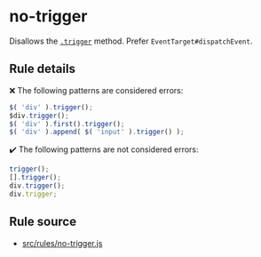 # no-trigger

Disallows the [`.trigger`](https://api.jquery.com/trigger/) method. Prefer `EventTarget#dispatchEvent`.

## Rule details

❌ The following patterns are considered errors:
```js
$( 'div' ).trigger();
$div.trigger();
$( 'div' ).first().trigger();
$( 'div' ).append( $( 'input' ).trigger() );
```

✔️ The following patterns are not considered errors:
```js
trigger();
[].trigger();
div.trigger();
div.trigger;
```
## Rule source

* [src/rules/no-trigger.js](/src/rules/no-trigger.js)
